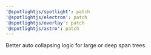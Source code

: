 ```yaml
---
'@spotlightjs/spotlight': patch
'@spotlightjs/electron': patch
'@spotlightjs/overlay': patch
'@spotlightjs/astro': patch
---
```


Better auto collapsing logic for large or deep span trees
